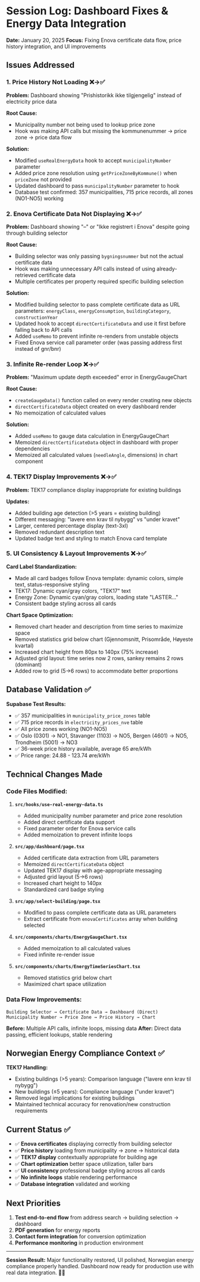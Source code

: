 # Session Log: Dashboard Fixes & Energy Data Integration
**Date:** January 20, 2025
**Focus:** Fixing Enova certificate data flow, price history integration, and UI improvements

## Issues Addressed

### 1. Price History Not Loading ❌→✅
**Problem:** Dashboard showing "Prishistorikk ikke tilgjengelig" instead of electricity price data

**Root Cause:**
- Municipality number not being used to lookup price zone
- Hook was making API calls but missing the kommunenummer → price zone → price data flow

**Solution:**
- Modified `useRealEnergyData` hook to accept `municipalityNumber` parameter
- Added price zone resolution using `getPriceZoneByKommune()` when `priceZone` not provided
- Updated dashboard to pass `municipalityNumber` parameter to hook
- Database test confirmed: 357 municipalities, 715 price records, all zones (NO1-NO5) working

### 2. Enova Certificate Data Not Displaying ❌→✅
**Problem:** Dashboard showing "–" or "Ikke registrert i Enova" despite going through building selector

**Root Cause:**
- Building selector was only passing `bygningsnummer` but not the actual certificate data
- Hook was making unnecessary API calls instead of using already-retrieved certificate data
- Multiple certificates per property required specific building selection

**Solution:**
- Modified building selector to pass complete certificate data as URL parameters: `energyClass`, `energyConsumption`, `buildingCategory`, `constructionYear`
- Updated hook to accept `directCertificateData` and use it first before falling back to API calls
- Added `useMemo` to prevent infinite re-renders from unstable objects
- Fixed Enova service call parameter order (was passing address first instead of gnr/bnr)

### 3. Infinite Re-render Loop ❌→✅
**Problem:** "Maximum update depth exceeded" error in EnergyGaugeChart

**Root Cause:**
- `createGaugeData()` function called on every render creating new objects
- `directCertificateData` object created on every dashboard render
- No memoization of calculated values

**Solution:**
- Added `useMemo` to gauge data calculation in EnergyGaugeChart
- Memoized `directCertificateData` object in dashboard with proper dependencies
- Memoized all calculated values (`needleAngle`, dimensions) in chart component

### 4. TEK17 Display Improvements ❌→✅
**Problem:** TEK17 compliance display inappropriate for existing buildings

**Updates:**
- Added building age detection (>5 years = existing building)
- Different messaging: "lavere enn krav til nybygg" vs "under kravet"
- Larger, centered percentage display (text-3xl)
- Removed redundant description text
- Updated badge text and styling to match Enova card template

### 5. UI Consistency & Layout Improvements ❌→✅
**Card Label Standardization:**
- Made all card badges follow Enova template: dynamic colors, simple text, status-responsive styling
- TEK17: Dynamic cyan/gray colors, "TEK17" text
- Energy Zone: Dynamic cyan/gray colors, loading state "LASTER..."
- Consistent badge styling across all cards

**Chart Space Optimization:**
- Removed chart header and description from time series to maximize space
- Removed statistics grid below chart (Gjennomsnitt, Prisområde, Høyeste kvartal)
- Increased chart height from 80px to 140px (75% increase)
- Adjusted grid layout: time series now 2 rows, sankey remains 2 rows (dominant)
- Added row to grid (5→6 rows) to accommodate better proportions

## Database Validation ✅
**Supabase Test Results:**
- ✅ 357 municipalities in `municipality_price_zones` table
- ✅ 715 price records in `electricity_prices_nve` table
- ✅ All price zones working (NO1-NO5)
- ✅ Oslo (0301) → NO1, Stavanger (1103) → NO5, Bergen (4601) → NO5, Trondheim (5001) → NO3
- ✅ 36-week price history available, average 65 øre/kWh
- ✅ Price range: 24.88 - 123.74 øre/kWh

## Technical Changes Made

### Code Files Modified:
1. **`src/hooks/use-real-energy-data.ts`**
   - Added municipality number parameter and price zone resolution
   - Added direct certificate data support
   - Fixed parameter order for Enova service calls
   - Added memoization to prevent infinite loops

2. **`src/app/dashboard/page.tsx`**
   - Added certificate data extraction from URL parameters
   - Memoized `directCertificateData` object
   - Updated TEK17 display with age-appropriate messaging
   - Adjusted grid layout (5→6 rows)
   - Increased chart height to 140px
   - Standardized card badge styling

3. **`src/app/select-building/page.tsx`**
   - Modified to pass complete certificate data as URL parameters
   - Extract certificate from `enovaCertificates` array when building selected

4. **`src/components/charts/EnergyGaugeChart.tsx`**
   - Added memoization to all calculated values
   - Fixed infinite re-render issue

5. **`src/components/charts/EnergyTimeSeriesChart.tsx`**
   - Removed statistics grid below chart
   - Maximized chart space utilization

### Data Flow Improvements:
```
Building Selector → Certificate Data → Dashboard (Direct)
Municipality Number → Price Zone → Price History → Chart
```

**Before:** Multiple API calls, infinite loops, missing data
**After:** Direct data passing, efficient lookups, stable rendering

## Norwegian Energy Compliance Context ✅
**TEK17 Handling:**
- Existing buildings (>5 years): Comparison language ("lavere enn krav til nybygg")
- New buildings (≤5 years): Compliance language ("under kravet")
- Removed legal implications for existing buildings
- Maintained technical accuracy for renovation/new construction requirements

## Current Status ✅
- ✅ **Enova certificates** displaying correctly from building selector
- ✅ **Price history** loading from municipality → zone → historical data
- ✅ **TEK17 display** contextually appropriate for building age
- ✅ **Chart optimization** better space utilization, taller bars
- ✅ **UI consistency** professional badge styling across all cards
- ✅ **No infinite loops** stable rendering performance
- ✅ **Database integration** validated and working

## Next Priorities
1. **Test end-to-end flow** from address search → building selection → dashboard
2. **PDF generation** for energy reports
3. **Contact form integration** for conversion optimization
4. **Performance monitoring** in production environment

---
**Session Result:** Major functionality restored, UI polished, Norwegian energy compliance properly handled. Dashboard now ready for production use with real data integration. 🎯✅